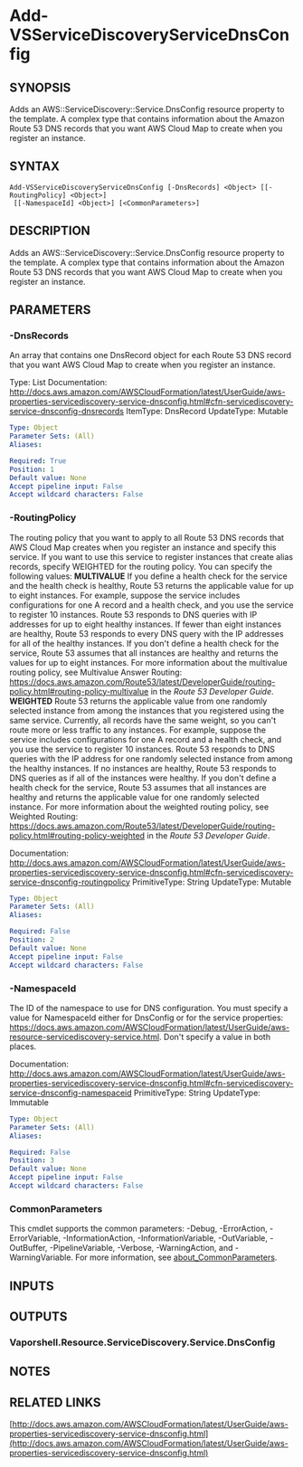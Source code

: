 # Add-VSServiceDiscoveryServiceDnsConfig

## SYNOPSIS
Adds an AWS::ServiceDiscovery::Service.DnsConfig resource property to the template.
A complex type that contains information about the Amazon Route 53 DNS records that you want AWS Cloud Map to create when you register an instance.

## SYNTAX

```
Add-VSServiceDiscoveryServiceDnsConfig [-DnsRecords] <Object> [[-RoutingPolicy] <Object>]
 [[-NamespaceId] <Object>] [<CommonParameters>]
```

## DESCRIPTION
Adds an AWS::ServiceDiscovery::Service.DnsConfig resource property to the template.
A complex type that contains information about the Amazon Route 53 DNS records that you want AWS Cloud Map to create when you register an instance.

## PARAMETERS

### -DnsRecords
An array that contains one DnsRecord object for each Route 53 DNS record that you want AWS Cloud Map to create when you register an instance.

Type: List
Documentation: http://docs.aws.amazon.com/AWSCloudFormation/latest/UserGuide/aws-properties-servicediscovery-service-dnsconfig.html#cfn-servicediscovery-service-dnsconfig-dnsrecords
ItemType: DnsRecord
UpdateType: Mutable

```yaml
Type: Object
Parameter Sets: (All)
Aliases:

Required: True
Position: 1
Default value: None
Accept pipeline input: False
Accept wildcard characters: False
```

### -RoutingPolicy
The routing policy that you want to apply to all Route 53 DNS records that AWS Cloud Map creates when you register an instance and specify this service.
If you want to use this service to register instances that create alias records, specify WEIGHTED for the routing policy.
You can specify the following values:
**MULTIVALUE**
If you define a health check for the service and the health check is healthy, Route 53 returns the applicable value for up to eight instances.
For example, suppose the service includes configurations for one A record and a health check, and you use the service to register 10 instances.
Route 53 responds to DNS queries with IP addresses for up to eight healthy instances.
If fewer than eight instances are healthy, Route 53 responds to every DNS query with the IP addresses for all of the healthy instances.
If you don't define a health check for the service, Route 53 assumes that all instances are healthy and returns the values for up to eight instances.
For more information about the multivalue routing policy, see Multivalue Answer Routing: https://docs.aws.amazon.com/Route53/latest/DeveloperGuide/routing-policy.html#routing-policy-multivalue in the *Route 53 Developer Guide*.
**WEIGHTED**
Route 53 returns the applicable value from one randomly selected instance from among the instances that you registered using the same service.
Currently, all records have the same weight, so you can't route more or less traffic to any instances.
For example, suppose the service includes configurations for one A record and a health check, and you use the service to register 10 instances.
Route 53 responds to DNS queries with the IP address for one randomly selected instance from among the healthy instances.
If no instances are healthy, Route 53 responds to DNS queries as if all of the instances were healthy.
If you don't define a health check for the service, Route 53 assumes that all instances are healthy and returns the applicable value for one randomly selected instance.
For more information about the weighted routing policy, see Weighted Routing: https://docs.aws.amazon.com/Route53/latest/DeveloperGuide/routing-policy.html#routing-policy-weighted in the *Route 53 Developer Guide*.

Documentation: http://docs.aws.amazon.com/AWSCloudFormation/latest/UserGuide/aws-properties-servicediscovery-service-dnsconfig.html#cfn-servicediscovery-service-dnsconfig-routingpolicy
PrimitiveType: String
UpdateType: Mutable

```yaml
Type: Object
Parameter Sets: (All)
Aliases:

Required: False
Position: 2
Default value: None
Accept pipeline input: False
Accept wildcard characters: False
```

### -NamespaceId
The ID of the namespace to use for DNS configuration.
You must specify a value for NamespaceId either for DnsConfig or for the service properties: https://docs.aws.amazon.com/AWSCloudFormation/latest/UserGuide/aws-resource-servicediscovery-service.html.
Don't specify a value in both places.

Documentation: http://docs.aws.amazon.com/AWSCloudFormation/latest/UserGuide/aws-properties-servicediscovery-service-dnsconfig.html#cfn-servicediscovery-service-dnsconfig-namespaceid
PrimitiveType: String
UpdateType: Immutable

```yaml
Type: Object
Parameter Sets: (All)
Aliases:

Required: False
Position: 3
Default value: None
Accept pipeline input: False
Accept wildcard characters: False
```

### CommonParameters
This cmdlet supports the common parameters: -Debug, -ErrorAction, -ErrorVariable, -InformationAction, -InformationVariable, -OutVariable, -OutBuffer, -PipelineVariable, -Verbose, -WarningAction, and -WarningVariable. For more information, see [about_CommonParameters](http://go.microsoft.com/fwlink/?LinkID=113216).

## INPUTS

## OUTPUTS

### Vaporshell.Resource.ServiceDiscovery.Service.DnsConfig
## NOTES

## RELATED LINKS

[http://docs.aws.amazon.com/AWSCloudFormation/latest/UserGuide/aws-properties-servicediscovery-service-dnsconfig.html](http://docs.aws.amazon.com/AWSCloudFormation/latest/UserGuide/aws-properties-servicediscovery-service-dnsconfig.html)

